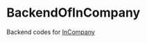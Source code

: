 # BackendOfInCompany

Backend codes for  <a href="https://github.com/kurular4/InCompany"> InCompany </a>
